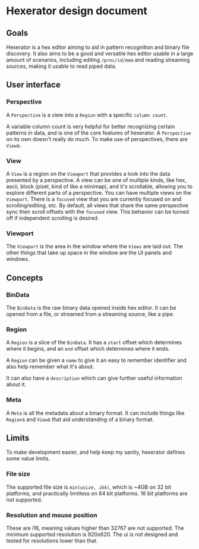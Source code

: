 # Hexerator design document

## Goals

Hexerator is a hex editor aiming to aid in pattern recognition and binary file discovery.
It also aims to be a good and versatile hex editor usable in a large amount of scenarios,
including editing `/proc/id/mem` and reading streaming sources, making it usable to read
piped data.

## User interface

### Perspective
A `Perspective` is a view into a `Region` with a specific `column count`.

A variable column count is very helpful for better recognizing certain patterns in data, and is one of the core features of hexerator. A `Perspective` on its own doesn't really do much. To make use of perspectives, there are `View`s.

### View

A `View` is a region on the `Viewport` that provides a look into the data presented by a perspective. A view can be one of multiple kinds, like hex, ascii, block (pixel, kind of like a minimap), and it's scrollable, allowing you to explore different parts of a perspective. You can have multiple views on the `Viewport`. There is a `focused` view that you are currently focused on and scrolling/editing, etc.
By default, all views that share the same perspective sync their scroll offsets with the `focused` view. This behavior can be turned off if independent scrolling is desired.

### Viewport

The `Viewport` is the area in the window where the `Views` are laid out.
The other things that take up space in the window are the UI panels and windows.

## Concepts

### BinData
The `BinData` is the raw binary data opened inside hex editor.
It can be opened from a file, or streamed from a streaming source, like a pipe.

### Region
A `Region` is a slice of the `BinData`.
It has a `start` offset which determines where it begins,
and an `end` offset which determines where it ends.

A `Region` can be given a `name` to give it an easy to remember
identifier and also help remember what it's about.

It can also have a `description` which can give further useful information about it.

### Meta
A `Meta` is all the metadata about a binary format. It can include things like `Region`s and `View`s that aid understanding
of a binary format.

## Limits
To make development easier, and help keep my sanity, hexerator defines some value limits.

### File size
The supported file size is `min(usize, i64)`, which is ~4GB on 32 bit platforms,
and practically limitless on 64 bit platforms. 16 bit platforms are not supported.

### Resolution and mouse position
These are i16, meaning values higher than 32767 are not supported.
The minimum supported resolution is 920x620. The ui is not designed and tested for
resolutions lower than that.
